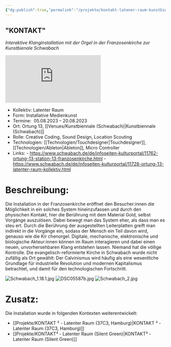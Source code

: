 ```yaml
---
{"dg-publish":true,"permalink":"/projekte/kontakt-latener-raum-kunstbienale-schwabach/"}
---
```


## "KONTAKT"

*Interaktive Klanginstallation mit der Orgel in der Franzosenkirche zur Kunstbienale Schwabach*

![](https://organindex.de/thumb.php?f=Schwabach%2C_Franzosenkirche%2C_Prospekt.jpg&width=800)

- Kollektiv: Latenter Raum
- Form: Installative Medienkunst
- Termine:  05.08.2023 – 20.08.2023
- Ort: Ortung 13, [[Venues/Kunstbiennale (Schwabach)\|Kunstbiennale (Schwabach)]]
- Rolle: Creative Coding, Sound Design, Location Scouting
- Technologien: [[Technologien/Touchdesigner\|Touchdesigner]], [[Technologien/Ableton\|Ableton]], Micro Controller
- Links: 
	  - https://www.schwabach.de/de/infoseiten-kulturportal/11762-ortung-13-station-13-franzosenkirche.html
	  - https://www.schwabach.de/de/infoseiten-kulturportal/11728-ortung-13-latenter-raum-kollektiv.html

# Beschreibung:

Die Installation in der Franzosenkirche eröffnet den Besucher:innen die Möglichkeit in ein solches System hineinzufassen und durch den physischen Kontakt, hier die Berührung mit dem Material Gold, selbst Vorgänge auszulösen. Dabei bewegt man das System eher, als dass man es steu ert. Durch die Berührung der ausgestellten Leiterplatten greift man indirekt in die Vorgänge ein, sodass der Mensch ein Teil davon wird, genauso wie die Kir chenorgel. Digitale, mechanische, elektronische und biologische Akteur:innen können im Raum interagieren und dabei einen neuen, unvorhersehbaren Klang entstehen lassen. Niemand hat die völlige Kontrolle. Die evangelisch-reformierte Kirche in Schwabach wurde nicht zufällig als Ort gewählt: Der Calvinismus wird häufig als eine wesentliche Grundlage für industrielle Revolution und modernen Kapitalismus betrachtet, und damit für den technologischen Fortschritt.

![Schwabach_1.18.1.jpg](/img/user/Attachments/Schwabach_1.18.1.jpg)
![DSC05587b.jpg](/img/user/Attachments/DSC05587b.jpg)
![Schwabach_2.jpg](/img/user/Attachments/Schwabach_2.jpg)

# Zusatz:
Die Installation wurde in folgenden Kontexten weiterentwickelt:
- [[Projekte/KONTAKT ² - Latenter Raum (37C3, Hamburg)\|KONTAKT ² - Latenter Raum (37C3, Hamburg)]]
- [[Projekte/KONTAKT³ - Latenter Raum (Silent Green)\|KONTAKT³ - Latenter Raum (Silent Green)]]